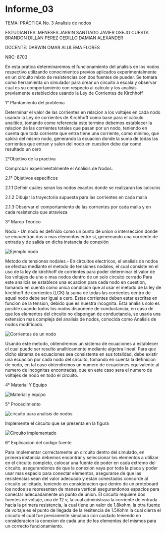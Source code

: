 # Informe_03

TEMA: PRÁCTICA No. 3 Analisis de nodos

ESTUDIANTES:  MENESES JARRIN SANTIAGO JAVIER OSEJO CUESTA BRANDON DILLAN PEREZ CEDILLO DAMIAN ALEXANDER 
    
DOCENTE: DARWIN OMAR ALULEMA FLORES 
 
NRC:  8703

En esta pratica determinaremos el funcionamiento del analisis en los nodos respectivo utilizando conocimientos previos aplicados experimentalmente en un circuito mixto de resistencias con dos fuentes de pueder. Se tomara como herramienta un simulador para crear un circuito a escala y observar cual es su comportamiento con respecto al calculo y los analisis previamente establecidos usando la Ley de Corrientes de Kirchhoff

1° Plantamiento del problema 
	
 Determinar el valor de las corrientes en relacion a los voltajes en cada nodo usando la Ley de corrientes de Kirchhoff como base para el calculo analitico, tomando como referencia este termino debemos establecer la relacion de las corrientes totales que pasan por un nodo, teniendo en cuenta que toda corriente que entra tiene una corriente, como minimo, que saldra del mismo nodo, generando la ecuacion donde la suma de todas las corrientes que entran y salen del nodo en cuestion debe dar como resultado un cero

2°Objetivo de la practiva 
	
  Comprobar experimentalmente el Análisis de Nodos.
 
 2.1° Objetivos especificos 
 
2.1.1 Definir cuales seran los nodos exactos donde se realizaran los calculos
  
 2.1.2 Dibujar la trayectoria supuesta para las corrientes en cada malla
  
  2.1.3 Observar el comportamiento de las corrientes por cada malla y en cada resistencia que atravieza
  
3° Marco Teorico

Nodo.- 
  Un nodo es definido como un punto de union o interseccion donde se encuentran dos o mas elementos entre si, genereando una corriente de entrada y de salida en dicha instancia de conexión
   
![Ejemplo nodo](https://github.com/Damian-A-Perez/Informe_03/blob/master/Img/Nodo.jpg)

Metodo de tensiones nodales.-
En circuitos electricos, el analisis de nodos se efectua mediante el metodo de tensiones nodales, el cual consiste en el uso de la ley de kirchhoff de corrientes para poder determinar el valor de los voltajes de uno o mas nodos dentro de un solo circuito cerrado
Para este analicis se establece una ecuacion para cada nodo en cuestion, tomando en cuenta como unica condicion que al usar el metodo de la ley de kirchhoff de corrientes (LCK) la suma de todas las corrientes dentro de aquel nodo debe ser igual a cero. Estas corrientes deben estar escritas en funcion de la tension, debido que es nuestra incognita.
Esta analisis solo es posible cuando todos los nodos disponene de conductancia, en caso de que los elementos del circuito no dispongan de conductancia, se usaria una extension mas compleja del analisis de nodos, conocida como Analisis de nodos modificado.

![Corrientes de un nodo](https://github.com/Damian-A-Perez/Informe_03/blob/master/Img/Corrientes%20de%20un%20nodo.png)

Usando este metodo, obtendremos un sistema de ecuaciones a establecer el cual puede ser resulto analiticamente mediante algebra lineal. Para que dicho sistema de ecuaciones sea consistente en sus totalidad, debe existir una ecuacion por cada nodo del circuito, tomando en cuenta la definicion de nodo, en tal caso obtendremos un numero de ecuaciones equivalente al numero de incognitas encontradas, que en este caso sera el numero de voltajes de nodo en todo el circuito.

4° Material Y Equipo 

![Material y equipo](https://github.com/Damian-A-Perez/Informe_03/blob/master/Img/Material%20y%20equipo%20(2).png)

5° Procedimiento 

![circuito para analisis de nodos](https://github.com/Damian-A-Perez/Informe_03/blob/master/Img/Circuito%20para%20analisis%20de%20nodos.png)

Implemente el circuito que se presenta en la figura

![Circuito implementado](https://github.com/Damian-A-Perez/Informe_03/blob/master/Img/Simulador3.png)

6° Explicacion del codigo fuente

Para implementar correctamente un circuito dentro del simulado, en primera instancia debemos encontrar y seleccionar los elementos a utilizar en el circuito completo, colocar una fuente de poder en cada extremo del circuito, asegurandonos de que la conexion vaya por toda la placa y poder usar mas espacio para conectar elementos, asegurarse de que las resistencias sean del valor adecuado y estan conectados concorde al circuito solicitado, teniendo en consideracion que dentro de un protoboard los nodos se representan de manera vertical asegurandonos espacios para conectar adecuadamente un punto de union.
El circuito requiere dos fuentes de voltaje, una de 12 v, la cual administrara la corriente de entrada hacia la primera resistencia, la cual tiene un valor de 1.8kohm, la otra fuente de voltaje es el punto de llegada de la resitencia de 1.5Kohm la cual cierra el circuito el cual fue previamente simulado con cuidado teniendo en consideracion la conexion de cada uno de los elementos del mismos para un correcto funcionamiento. 



  
